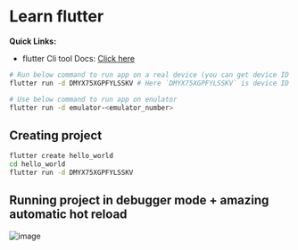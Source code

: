 # Learn flutter

**Quick Links:**
- flutter Cli tool Docs: [Click here](https://docs.flutter.dev/reference/flutter-cli)

```bash
# Run below command to run app on a real device (you can get device ID via `adb devices` command)
flutter run -d DMYX75XGPFYLSSKV # Here `DMYX75XGPFYLSSKV` is device ID of my Poco Phone

# Use below command to run app on enulator
flutter run -d emulator-<emulator_number>
```

## Creating project

```bash
flutter create hello_world
cd hello_world
flutter run -d DMYX75XGPFYLSSKV
```

## Running project in debugger mode + amazing automatic hot reload

![image](https://github.com/sahilrajput03/learn-flutter/assets/31458531/d58c0598-293e-460b-b924-9449e1a10fa9)
